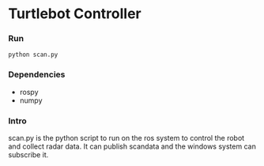 # Turtlebot Controller

### Run
`python scan.py`

### Dependencies
* rospy
* numpy

### Intro

scan.py is the python script to run on the ros system to control the robot and collect radar data.
It can publish scandata and the windows system can subscribe it.